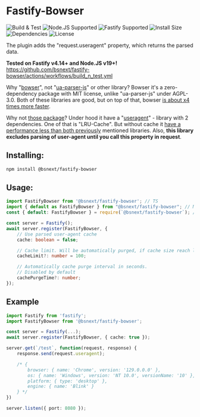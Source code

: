 # Fastify-Bowser
![Build & Test](https://github.com/bsnext/fastify-bowser/actions/workflows/build_n_test.yml/badge.svg)
![Node.JS Supported](https://badgen.net/static/Node.JS/%3E=19.0.0/green)
![Fastify Supported](https://badgen.net/static/Fastify/%3E=4.14.0/green)
![Install Size](https://badgen.net/packagephobia/install/@bsnext/fastify-bowser)
![Dependencies](https://badgen.net/bundlephobia/dependency-count/@bsnext/fastify-bowser)
![License](https://badgen.net/static/license/MIT/blue)

The plugin adds the "request.useragent" property, which returns the parsed data.

**Tested on Fastify v4.14+ and Node.JS v19+!**<br>
https://github.com/bsnext/fastify-bowser/actions/workflows/build_n_test.yml

Why "[bowser](https://www.npmjs.com/package/bowser)", not "[ua-parser-js](https://www.npmjs.com/package/ua-parser-js)" or other library?
Bowser it's a zero-dependency package with MIT license, unlike "ua-parser-js" under AGPL-3.0. Both of these libraries are good, but on top of that, bowser [is about x4 times more faster](https://github.com/bsnext/fastify-bowser/blob/master/info/benchmark.md).

Why not [those package](https://github.com/Eomm/fastify-user-agent)? Under hood it have a "[useragent](https://www.npmjs.com/package/useragent)" - library with 2 dependencies. One of that is "LRU-Cache". But without cache it [have a performance less than both previously](https://github.com/bsnext/fastify-bowser/blob/master/info/benchmark.md) mentioned libraries. Also, **this library excludes parsing of user-agent until you call this property in request**.

## Installing:
```bash
npm install @bsnext/fastify-bowser
```

## Usage:
```ts
import FastifyBowser from '@bsnext/fastify-bowser'; // TS
import { default as FastifyBowser } from "@bsnext/fastify-bowser"; // MJS
const { default: FastifyBowser } = require(`@bsnext/fastify-bowser`); // CJS

const server = Fastify();
await server.register(FastifyBowser, {
	// Use parsed user-agent cache
	cache: boolean = false; 

 	// Cache limit. Will be automatically purged, if cache size reach limit.
	cacheLimit?: number = 100;

	// Automatically cache purge interval in seconds.
	// Disabled by default
	cachePurgeTime?: number;
});

```

## Example

```ts
import Fastify from 'fastify'; 
import FastifyBowser from '@bsnext/fastify-bowser';

const server = Fastify(...);
await server.register(FastifyBowser, { cache: true });

server.get(`/test`, function(request, response) {
	response.send(request.useragent);

	/* {
		browser: { name: 'Chrome', version: '129.0.0.0' },
		os: { name: 'Windows', version: 'NT 10.0', versionName: '10' },
		platform: { type: 'desktop' },
		engine: { name: 'Blink' }
	} */
})

server.listen({ port: 8080 });

```